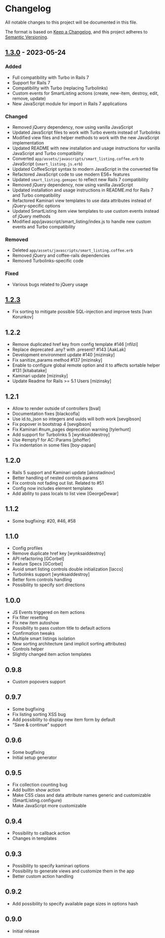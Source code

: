 # Changelog

All notable changes to this project will be documented in this file.

The format is based on [Keep a Changelog](https://keepachangelog.com/en/1.0.0/),
and this project adheres to [Semantic Versioning](https://semver.org/spec/v2.0.0.html).

## [1.3.0] - 2023-05-24

### Added
- Full compatibility with Turbo in Rails 7
- Support for Rails 7
- Compatibility with Turbo (replacing Turbolinks)
- Custom events for SmartListing actions (create, new-item, destroy, edit, remove, update)
- New JavaScript module for import in Rails 7 applications

### Changed
- Removed jQuery dependency, now using vanilla JavaScript
- Updated JavaScript files to work with Turbo events instead of Turbolinks
- Modified view files and helper methods to work with the new JavaScript implementation
- Updated README with new installation and usage instructions for vanilla JavaScript and Turbo compatibility
- Converted `app/assets/javascripts/smart_listing.coffee.erb` to JavaScript (`smart_listing.js.erb`)
- Updated CoffeeScript syntax to modern JavaScript in the converted file
- Refactored JavaScript code to use modern ES6+ features
- Updated `smart_listing.gemspec` to reflect new Rails 7 compatibility
- Removed jQuery dependency, now using vanilla JavaScript
- Updated installation and usage instructions in README.md for Rails 7 and Turbo compatibility
- Refactored Kaminari view templates to use data attributes instead of jQuery-specific options
- Updated SmartListing item view templates to use custom events instead of jQuery methods
- Modified app/javascript/smart_listing/index.js to handle new custom events and Turbo compatibility

### Removed
- Deleted `app/assets/javascripts/smart_listing.coffee.erb`
- Removed jQuery and coffee-rails dependencies
- Removed Turbolinks-specific code

### Fixed
- Various bugs related to jQuery usage

## [1.2.3]

- Fix sorting to mitigate possible SQL-injection and improve tests [Ivan Korunkov]

## 1.2.2

- Remove duplicated href key from config template #146 [nfilzi]
- Replace deprecated .any? with .present? #143 [AakLak]
- Development environment update #140 [mizinsky]
- Fix sanitize_params method #137 [mizinsky]
- Enable to configure global remote option and it to affects sortable helper #131 [kitabatake]
- Kaminari update [mizinsky]
- Update Readme for Rails >= 5.1 Users [mizinsky]

## 1.2.1

- Allow to render outside of controllers [bval]
- Documentation fixes [blackcofla]
- Use id.to_json so integers and uuids will both work [sevgibson]
- Fix popover in bootstrap 4 [sevgibson]
- Fix Kaminari #num_pages deprecation warning [tylerhunt]
- Add support for Turbolinks 5 [wynksaiddestroy]
- Use #empty? for AC::Params [phoffer]
- Fix indentation in some files [boy-papan]

## 1.2.0

- Rails 5 support and Kaminari update [akostadinov]
- Better handling of nested controls params
- Fix controls not fading out list. Related to #51
- Config now includes element templates
- Add ability to pass locals to list view [GeorgeDewar]

## 1.1.2

- Some bugfixing: #20, #46, #58

## 1.1.0

- Config profiles
- Remove duplicate href key [wynksaiddestroy]
- API refactoring [GCorbel]
- Feature Specs [GCorbel]
- Avoid smart listing controls double initialization [lacco]
- Turbolinks support [wynksaiddestroy]
- Better form controls handling
- Possibility to specify sort directions

## 1.0.0

- JS Events triggered on item actions
- Fix filter resetting
- Fix new item autoshow
- Possibility to pass custom title to default actions
- Confirmation tweaks
- Multiple smart listings isolation
- New sorting architecture (and implicit sorting attributes)
- Controls helper
- Slightly changed item action templates

## 0.9.8

- Custom popovers support

## 0.9.7

- Some bugfixing
- Fix listing sorting XSS bug
- Add possibility to display new item form by default
- "Save & continue" support

## 0.9.6

- Some bugfixing
- Initial setup generator

## 0.9.5

- Fix collection counting bug
- Add builtin show action
- Make CSS class and data attribute names generic and customizable (SmartListing.configure)
- Make JavaScript more customizable

## 0.9.4

- Possibility to callback action
- Changes in templates

## 0.9.3

- Possibility to specify kaminari options
- Possibility to generate views and customize them in the app
- Better custom action handling

## 0.9.2

- Add possibility to specify available page sizes in options hash

## 0.9.0

- Initial release


[1.3.0]: https://github.com/yourusername/smart_listing/compare/v1.2.3...v1.3.0
[1.2.3]: https://github.com/yourusername/smart_listing/releases/tag/v1.2.3